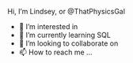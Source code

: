 Hi, I’m Lindsey, or @ThatPhysicsGal
- 👀 I’m interested in 
- 🌱 I’m currently learning SQL
- 💞️ I’m looking to collaborate on
- 📫 How to reach me ...

<!---
ThatPhysicsGal/ThatPhysicsGal is a ✨ special ✨ repository because its `README.md` (this file) appears on your GitHub profile.
You can click the Preview link to take a look at your changes.
--->
